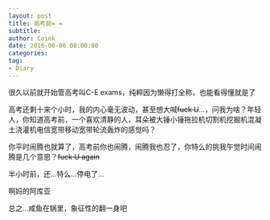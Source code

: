 ```yaml
---
layout: post
title: 高考前= =
subtitle: 
author: Coink 
date: 2016-06-06 00:00:00 
categories: 
tag: 
- Diary
---
```

很久以前就开始管高考叫C-E exams，纯粹因为懒得打全称，也能看得懂就是了

高考还剩十来个小时，我的内心毫无波动，甚至想大喊~~fuck U~~...，问我为啥？年轻人，你知道高考前，一个喜欢清静的人，耳朵被大锤小锤拖拉机切割机挖掘机混凝土浇灌机电信宽带移动宽带轮流轰炸的感觉吗？

你平时闹腾也就算了，高考前你也闹腾，闹腾我也忍了，你特么的挑我午觉时间闹腾是几个意思？~~fuck U again~~

半小时前，还...特么...停电了...

啊妈的阿库亚

总之...咸鱼在锅里，象征性的翻一身吧